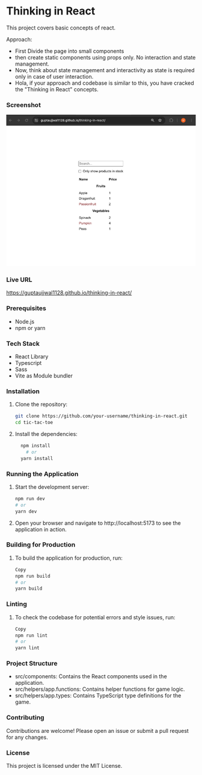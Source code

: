 # Thinking in React

This project covers basic concepts of react.

Approach:
  - First Divide the page into small components
  - then create static components using props only. No interaction and state management.
  - Now, think about state management and interactivity as state is required only in case of user interaction.
  -  Hola, if your approach and codebase is similar to this, you have cracked the "Thinking in React" concepts.

### Screenshot

![](./screenshot.png)

### Live URL

https://guptaujjwal1128.github.io/thinking-in-react/

### Prerequisites

- Node.js
- npm or yarn


### Tech Stack
- React Library
- Typescript
- Sass
- Vite as Module bundler

### Installation

1. Clone the repository:
   ```sh
   git clone https://github.com/your-username/thinking-in-react.git
   cd tic-tac-toe

2. Install the dependencies:
    ```sh
      npm install
        # or
      yarn install
   ```

### Running the Application

1. Start the development server:
    ```sh
    npm run dev
    # or
    yarn dev
    ```

2. Open your browser and navigate to http://localhost:5173 to see the application in action.

### Building for Production

1. To build the application for production, run:

    ```sh
    Copy
    npm run build
    # or
    yarn build
    ```

### Linting

1. To check the codebase for potential errors and style issues, run:

    ```sh
    Copy
    npm run lint
    # or
    yarn lint
    ```

### Project Structure

 - src/components: Contains the React components used in the application.
 - src/helpers/app.functions: Contains helper functions for game logic.
 - src/helpers/app.types: Contains TypeScript type definitions for the game.

### Contributing

Contributions are welcome! Please open an issue or submit a pull request for any changes.

### License

This project is licensed under the MIT License.